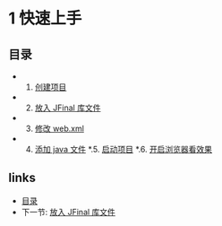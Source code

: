 # 1 快速上手

## 目录
  * 1. [创建项目](1.1.md)
  * 2. [放入 JFinal 库文件](1.2.md)
  * 3. [修改 web.xml](1.3.md)
  * 4. [添加 java 文件](1.4.md)
  *.5. [启动项目](1.5.md)
  *.6. [开启浏览器看效果](1.6.md)

## links
  * [目录](<preface.md>)
  * 下一节: [放入 JFinal 库文件](<1.1.md>)

